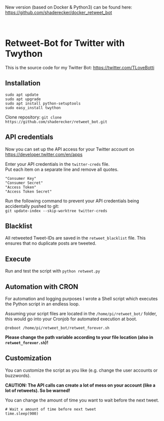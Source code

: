 New version (based on Docker & Python3) can be found here: https://github.com/shaderecker/docker_retweet_bot
<br><br><br>

# Retweet-Bot for Twitter with Twython
This is the source code for my Twitter Bot: https://twitter.com/TLoveBotti

## Installation
```
sudo apt update
sudo apt upgrade
sudo apt install python-setuptools
sudo easy_install twython
```
Clone repository:
```git clone https://github.com/shaderecker/retweet_bot.git```

## API credentials
Now you can set up the API access for your Twitter account on https://developer.twitter.com/en/apps

Enter your API credentials in the ```twitter-creds``` file.  
Put each item on a separate line and remove all quotes.
```
"Consumer Key"
"Consumer Secret"
"Access Token"
"Access Token Secret"
```
Run the following command to prevent your API credentials being accidentally pushed to git:  
```git update-index --skip-worktree twitter-creds```

## Blacklist
All retweeted Tweet-IDs are saved in the ```retweet_blacklist``` file.
This ensures that no duplicate posts are tweeted.

## Execute
Run and test the script with
```python retweet.py```

## Automation with CRON
For automation and logging purposes I wrote a Shell script which executes the Python script in an endless loop.

Assuming your script files are located in the ```/home/pi/retweet_bot/``` folder,
this would go into your Cronjob for automated execution at boot.

```@reboot /home/pi/retweet_bot/retweet_forever.sh```

__Please change the path variable according to your file location (also in ```retweet_forever.sh```)!__

## Customization
You can customize the script as you like (e.g. change the user accounts or buzzwords).  

__CAUTION: The API calls can create a lot of mess on your account (like a lot of retweets). So be warned!__

You can change the amount of time you want to wait before the next tweet.
```
# Wait x amount of time before next tweet
time.sleep(900)
```
